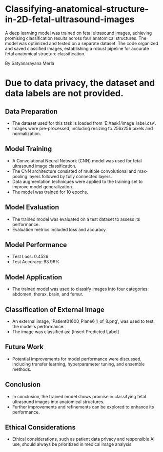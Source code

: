 # Classifying-anatomical-structure-in-2D-fetal-ultrasound-images
A deep learning model was trained on fetal ultrasound images, achieving promising classification results across four anatomical structures. The model was optimized and tested on a separate dataset. The code organized and saved classified images, establishing a robust pipeline for accurate fetal anatomical structure classification.

By Satyanarayana Merla
# Due to data privacy, the dataset and data labels are not provided.
## Data Preparation
- The dataset used for this task is loaded from 'E:/task1/image_label.csv'.
- Images were pre-processed, including resizing to 256x256 pixels and normalization.
## Model Training
- A Convolutional Neural Network (CNN) model was used for fetal ultrasound image classification.
- The CNN architecture consisted of multiple convolutional and max-pooling layers followed by fully connected layers.
- Data augmentation techniques were applied to the training set to improve model generalization.
- The model was trained for 10 epochs.
## Model Evaluation
- The trained model was evaluated on a test dataset to assess its performance.
- Evaluation metrics included loss and accuracy.
## Model Performance
- Test Loss: 0.4526
- Test Accuracy: 83.96%
## Model Application
- The trained model was used to classify images into four categories: abdomen, thorax, brain, and femur.
## Classification of External Image
- An external image, 'Patient01600_Plane6_1_of_8.png', was used to test the model's performance.
- The image was classified as: [Insert Predicted Label]
## Future Work
- Potential improvements for model performance were discussed, including transfer learning, hyperparameter tuning, and ensemble methods.
## Conclusion
- In conclusion, the trained model shows promise in classifying fetal ultrasound images into anatomical structures.
- Further improvements and refinements can be explored to enhance its performance.
## Ethical Considerations
- Ethical considerations, such as patient data privacy and responsible AI use, should always be prioritized in medical image analysis.
